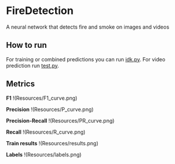 # FireDetection
A neural network that detects fire and smoke on images and videos

## How to run
For training or combined predictions you can run [idk.py](idk.py).
For video prediction run [test.py](test.py).

## Metrics
**F1**
!(Resources/F1_curve.png) </br>

**Precision**
!(Resources/P_curve.png) </br>

**Precision-Recall**
!(Resources/PR_curve.png) </br>

**Recall**
!(Resources/R_curve.png) </br>

**Train results**
!(Resources/results.png) </br>

**Labels**
!(Resources/labels.png) </br>